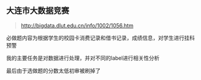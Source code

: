 ## 大连市大数据竞赛
>http://bigdata.dlut.edu.cn/info/1002/1056.htm

必做题内容为根据学生的校园卡消费记录和借书记录，成绩信息，对学生进行挂科预警

我的主要任务是对数据进行处理，并对不同的label进行相关性分析

最后由于选做题的分数太低初审被刷掉了
